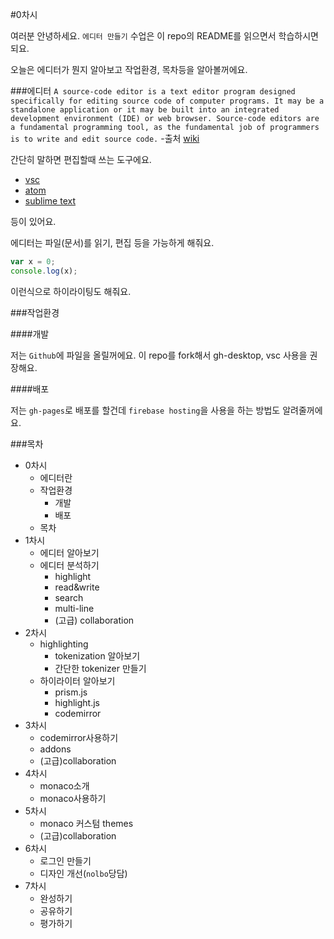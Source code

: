 #0차시

여러분 안녕하세요.
`에디터 만들기` 수업은 이 repo의 README를
읽으면서 학습하시면 되요.

오늘은 에디터가 뭔지 알아보고
작업환경, 목차등을 알아볼꺼에요.

###에디터
`A source-code editor is a text editor program designed specifically for editing source code of computer programs. It may be a standalone application or it may be built into an integrated development environment (IDE) or web browser. Source-code editors are a fundamental programming tool, as the fundamental job of programmers is to write and edit source code.`
-출처 [wiki](https://en.wikipedia.org/wiki/Source-code_editor)

간단히 말하면 편집할때 쓰는 도구에요.

* [vsc](https://code.visualstudio.com/)
* [atom](https://atom.io/)
* [sublime text](https://www.sublimetext.com/)

등이 있어요.

에디터는 파일(문서)를 읽기, 편집 등을 가능하게 해줘요.

```javascript
var x = 0;
console.log(x);
```
이런식으로 하이라이팅도 해줘요.

###작업환경

####개발

저는 `Github`에 파일을 올릴꺼에요.
이 repo를 fork해서 gh-desktop, vsc 사용을 권장해요.

####배포

저는 `gh-pages`로 배포를 할건데
`firebase hosting`을 사용을 하는 방법도 알려줄꺼에요.

###목차

- 0차시
  - 에디터란
  - 작업환경
    - 개발
    - 배포
  - 목차
- 1차시
  - 에디터 알아보기
  - 에디터 분석하기
    - highlight
    - read&write
    - search
    - multi-line
    - (고급) collaboration
- 2차시
  - highlighting
    - tokenization 알아보기
    - 간단한 tokenizer 만들기
  - 하이라이터 알아보기
    - prism.js
    - highlight.js
    - codemirror
- 3차시
  - codemirror사용하기
  - addons
  - (고급)collaboration
- 4차시
  - monaco소개
  - monaco사용하기
- 5차시
  - monaco 커스텀 themes
  - (고급)collaboration
- 6차시
  - 로그인 만들기
  - 디자인 개선(`nolbo`당담)
- 7차시
  - 완성하기
  - 공유하기
  - 평가하기